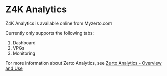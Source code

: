 # Z4K Analytics

Z4K Analytics is available online from Myzerto.com

Currently only supports the following tabs:

1. Dashboard
2. VPGs
3. Monitoring

For more information about Zerto Analytics, see [Zerto Analytics - Overview and Use](https://help.zerto.com/bundle/Zerto.Analytics.HTML/page/Content/Zerto_Analytics/Zerto_Analytics_-_Overview_and_Use.htm)
